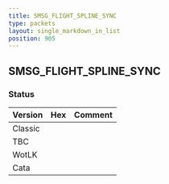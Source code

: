 ```yaml
---
title: SMSG_FLIGHT_SPLINE_SYNC
type: packets
layout: single_markdown_in_list
position: 905
---
```


## SMSG_FLIGHT_SPLINE_SYNC

### Status

Version | Hex | Comment
---------- | ---------- | ---------- 
Classic |  |  
TBC |  |  
WotLK |  |  
Cata |  |  
